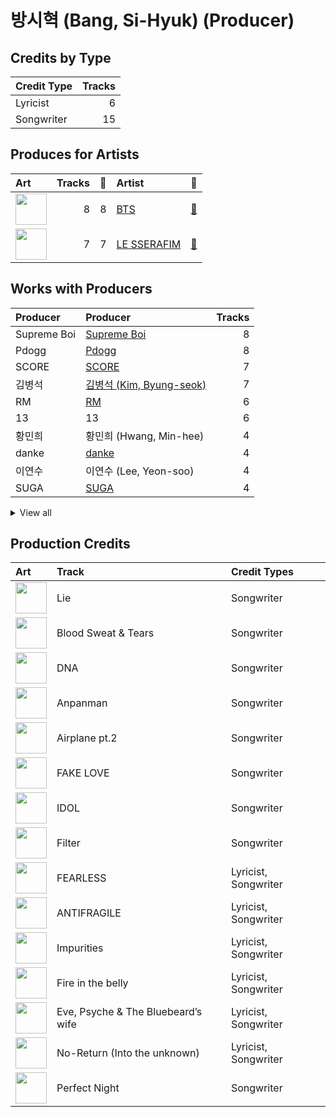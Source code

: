# 방시혁 (Bang, Si-Hyuk) (Producer)

## Credits by Type

| Credit Type | Tracks |
|:---|---:|
| Lyricist | 6 |
| Songwriter | 15 |

## Produces for Artists

| Art | Tracks | 💚 | Artist | 🔗 |
|:---|---:|---:|:---|:---|
| <img src="https://i.scdn.co/image/ab6761610000e5ebd642648235ebf3460d2d1f6a" alt="" width="50" /> | 8 | 8 | [BTS](../../artists/bts/overview.md) | [🔗](https://open.spotify.com/artist/3Nrfpe0tUJi4K4DXYWgMUX) |
| <img src="https://i.scdn.co/image/ab6761610000e5eb73f96bdf146d008680149954" alt="" width="50" /> | 7 | 7 | [LE SSERAFIM](../../artists/le_sserafim/overview.md) | [🔗](https://open.spotify.com/artist/4SpbR6yFEvexJuaBpgAU5p) |

## Works with Producers

| Producer | Producer | Tracks |
|:---|:---|---:|
| Supreme Boi | [Supreme Boi](../supreme_boi/overview.md) | 8 |
| Pdogg | [Pdogg](../pdogg/overview.md) | 8 |
| SCORE | [SCORE](../score/overview.md) | 7 |
| 김병석 | [김병석 (Kim, Byung-seok)](../김병석_(kim,_byung-seok)/overview.md) | 7 |
| RM | [RM](../rm/overview.md) | 6 |
| 13 | 13 | 6 |
| 황민희 | 황민희 (Hwang, Min-hee) | 4 |
| danke | [danke](../danke/overview.md) | 4 |
| 이연수 | 이연수 (Lee, Yeon-soo) | 4 |
| SUGA | [SUGA](../suga/overview.md) | 4 |


<details>
<summary>View all</summary>

| Producer | Producer | Tracks |
|:---|:---|---:|
| 김준혁 | 김준혁 (Kim Joonhyuk) | 3 |
| Paulina Cerrilla | Paulina Cerrilla | 3 |
| Kyler Niko | Kyler Niko | 3 |
| HUH YUNJIN | HUH YUNJIN | 3 |
| 이형석 | 이형석 (Lee, Hyung-seok) | 2 |
| Chris Galland | Chris Galland | 2 |
| Tony Maserati | [Tony Maserati](../tony_maserati/overview.md) | 2 |
| Ali Tamposi | Ali Tamposi | 2 |
| Daniel "Obi" Klein | Daniel "Obi" Klein | 2 |
| BLVSH | BLVSH | 2 |
| JARO | JARO | 2 |
| 김영현 | 김영현 (Kim, Young-hyun) | 2 |
| Nikolay Mohr | Nikolay Mohr | 2 |
| Arineh Karimi | Arineh Karimi | 2 |
| j-hope | j-hope | 2 |
| Roman | Roman | 2 |
| Manny Marroquin | [Manny Marroquin](../manny_marroquin/overview.md) | 2 |
| Charli Taft | Charli Taft | 2 |
| Jorge Luis Perez, Jr. | Jorge Luis Perez, Jr. | 1 |
| Frants | Frants | 1 |
| Nathalie Blue | Nathalie Blue | 1 |
| Max Thulin | Max Thulin | 1 |
| James Reynolds | James Reynolds | 1 |
| BENJMN | BENJMN | 1 |
| SUMIN | SUMIN | 1 |
| Lutra | Lutra | 1 |
| Phil Tan | [Phil Tan](../phil_tan/overview.md) | 1 |
| emmy kasai. | emmy kasai. | 1 |
| Anne Judith Wik | Anne Judith Wik | 1 |
| Jimin | Jimin | 1 |
| Maggie Szabo | Maggie Szabo | 1 |
| Lauren Aquilina | Lauren Aquilina | 1 |
| Hilda Stenmalm | Hilda Stenmalm | 1 |
| Maia Wright | Maia Wright | 1 |
| Nermin Harambašić | Nermin Harambašić (Harambašić, Nermin) | 1 |
| Lauren Elizabeth Baker | Lauren Elizabeth Baker | 1 |
| Cazzi Opeia | Cazzi Opeia | 1 |
| EL CAPITXN | EL CAPITXN | 1 |
| 박상유 | 박상유 (Park, Sang-yu) | 1 |
| Ninos Hanna | Ninos Hanna | 1 |
| dae Jung | dae Jung | 1 |
| Kass | Kass | 1 |
| 우민정 | 우민정 (Umin, Je-ong) | 1 |
| DOCSKIM | DOCSKIM | 1 |
| Bob Horn | Bob Horn | 1 |
| Tom Wiklund | Tom Wiklund | 1 |
| Jinbo | Jinbo | 1 |
| Destiny Rogers | Destiny Rogers | 1 |
| 김도훈 | 김도훈 (Kim, Do-hoon) | 1 |
| Niklas Jarelius Persson | Niklas Jarelius Persson | 1 |
| Neon Boy | Neon Boy | 1 |
| Isabella Lovestory | Isabella Lovestory | 1 |
| Liza Owen | Liza Owen | 1 |
| Hayes Kramer | Hayes Kramer | 1 |
| 김채아 | 김채아 (Kim, Chae-ah) | 1 |
| ADORA | ADORA | 1 |
| Ronnie Icon | Ronnie Icon | 1 |
| Pontus Petersson | Pontus Petersson | 1 |
| Shintaro Yasuda | Shintaro Yasuda | 1 |
| Seu Ran Lee | Seu Ran Lee | 1 |
| Jonna Hall | Jonna Hall | 1 |
| 안복진 | 안복진 (Ahn, Bok-Jin) | 1 |
| Fallin' Dild | Fallin' Dild | 1 |
| Shorelle | Shorelle | 1 |
| Young Chance | Young Chance | 1 |
| Amanda Ibanez | Amanda Ibanez | 1 |
| John Hanes | [John Hanes](../john_hanes/overview.md) | 1 |
| Josefin Glenmark | Josefin Glenmark | 1 |
| Bill Zimmerman | Bill Zimmerman | 1 |
| Gusten Dahlqvist | Gusten Dahlqvist | 1 |
| Zikai | Zikai | 1 |
| Marcus Andersson | Marcus Andersson | 1 |
| Duane Benjamin | Duane Benjamin | 1 |
| 조윤경 | [조윤경 (Jo, Yoon Kyung)](../조윤경_(jo,_yoon_kyung)/overview.md) | 1 |

</details>


## Production Credits

| Art | Track | Credit Types |
|:---|:---|:---|
| <img src="https://i.scdn.co/image/ab67616d0000b2738bd5d941f9ced8e7f9c60dd4" alt="" width="50" /> | Lie | Songwriter |
| <img src="https://i.scdn.co/image/ab67616d0000b2738bd5d941f9ced8e7f9c60dd4" alt="" width="50" /> | Blood Sweat & Tears | Songwriter |
| <img src="https://i.scdn.co/image/ab67616d0000b273f9a16d4b6cd94eca041f00b8" alt="" width="50" /> | DNA | Songwriter |
| <img src="https://i.scdn.co/image/ab67616d0000b2738fbcf6544ff02a8959a81781" alt="" width="50" /> | Anpanman | Songwriter |
| <img src="https://i.scdn.co/image/ab67616d0000b2738fbcf6544ff02a8959a81781" alt="" width="50" /> | Airplane pt.2 | Songwriter |
| <img src="https://i.scdn.co/image/ab67616d0000b2738fbcf6544ff02a8959a81781" alt="" width="50" /> | FAKE LOVE | Songwriter |
| <img src="https://i.scdn.co/image/ab67616d0000b2733825e6d4d02e4b4c0cec7e1d" alt="" width="50" /> | IDOL | Songwriter |
| <img src="https://i.scdn.co/image/ab67616d0000b273505190077497c230422f2934" alt="" width="50" /> | Filter | Songwriter |
| <img src="https://i.scdn.co/image/ab67616d0000b2739030184114911536d5f77555" alt="" width="50" /> | FEARLESS | Lyricist, Songwriter |
| <img src="https://i.scdn.co/image/ab67616d0000b273a991995542d50a691b9ae5be" alt="" width="50" /> | ANTIFRAGILE | Lyricist, Songwriter |
| <img src="https://i.scdn.co/image/ab67616d0000b273a991995542d50a691b9ae5be" alt="" width="50" /> | Impurities | Lyricist, Songwriter |
| <img src="https://i.scdn.co/image/ab67616d0000b273d71fd77b89d08bc1bda219c7" alt="" width="50" /> | Fire in the belly | Lyricist, Songwriter |
| <img src="https://i.scdn.co/image/ab67616d0000b273d71fd77b89d08bc1bda219c7" alt="" width="50" /> | Eve, Psyche & The Bluebeard’s wife | Lyricist, Songwriter |
| <img src="https://i.scdn.co/image/ab67616d0000b273d71fd77b89d08bc1bda219c7" alt="" width="50" /> | No-Return (Into the unknown) | Lyricist, Songwriter |
| <img src="https://i.scdn.co/image/ab67616d0000b2735e352f6eccf8cb96d0b247cc" alt="" width="50" /> | Perfect Night | Songwriter |